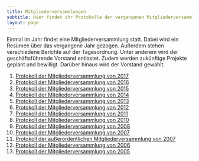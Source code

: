 ```yaml
---
title: Mitgliederversammlungen
subtitle: Hier findet ihr Protokolle der vergangenen Mitgliederversammlungen.
layout: page
---
```

Einmal im Jahr findet eine Mitgliederversammlung statt. Dabei wird ein Resümee über das vergangene Jahr gezogen. Außerdem stehen verschiedene Berichte auf der Tagesordnung. Unter anderem wird der geschäftsführende Vorstand entlastet.
Zudem werden zukünftige Projekte geplant und bewilligt. Darüber hinaus wird der Vorstand gewählt.

1. [Protokoll der Mitgliederversammlung von 2017](dokumente/jhv_2017.pdf)
1. [Protokoll der Mitgliederversammlung von 2016](dokumente/jhv_2016.pdf)
1. [Protokoll der Mitgliederversammlung von 2015](dokumente/jhv_2015.pdf)
1. [Protokoll der Mitgliederversammlung von 2014](dokumente/jhv_2014.pdf)
1. [Protokoll der Mitgliederversammlung von 2013](dokumente/jhv_2013.pdf)
1. [Protokoll der Mitgliederversammlung von 2012](dokumente/jhv_2012.pdf)
1. [Protokoll der Mitgliederversammlung von 2011](dokumente/jhv_2011.pdf)
1. [Protokoll der Mitgliederversammlung von 2010](dokumente/jhv_2010.pdf)
1. [Protokoll der Mitgliederversammlung von 2008](dokumente/jhv_2008.pdf)
1. [Protokoll der Mitgliederversammlung von 2007](dokumente/jhv_2007.pdf)
1. [Protokoll der außerordentlichen Mitgliederversammlung von 2007](dokumente/jhv_2007_ao.pdf)
1. [Protokoll der Mitgliederversammlung von 2006](dokumente/jhv_2006.pdf)
1. [Protokoll der Mitgliederversammlung von 2005](dokumente/jhv_2005.pdf)
